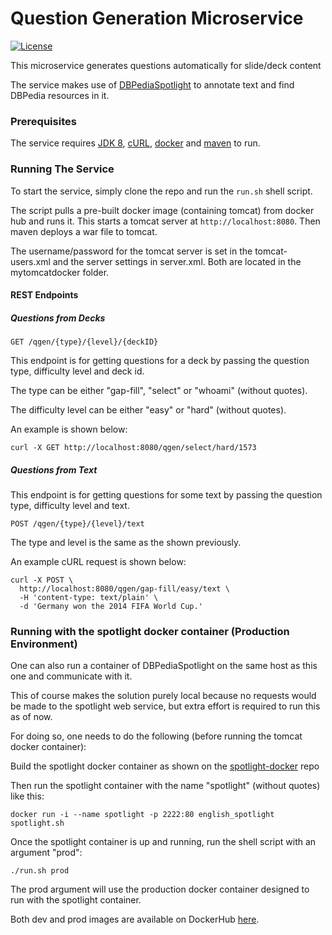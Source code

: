 # Question Generation Microservice #

[![License](https://img.shields.io/badge/License-MPL%202.0-green.svg)](https://github.com/slidewiki/notification-service/blob/master/LICENSE)

This microservice generates questions automatically for slide/deck content

The service makes use of [DBPediaSpotlight](https://github.com/dbpedia-spotlight/dbpedia-spotlight/) to annotate text and find DBPedia resources in it.

### Prerequisites

The service requires [JDK 8](http://openjdk.java.net/install/), [cURL](https://curl.haxx.se/download.html), [docker](https://docs.docker.com/engine/installation/) and [maven](https://maven.apache.org/download.cgi) to run. 

### Running The Service

To start the service, simply clone the repo and run the `run.sh` shell script.

The script pulls a pre-built docker image (containing tomcat) from docker hub and runs it.
This starts a tomcat server at ```http://localhost:8080```. Then maven deploys a war file to tomcat.

The username/password for the tomcat server is set in the tomcat-users.xml and the server settings in server.xml. Both are located in the mytomcatdocker folder.

#### REST Endpoints

##### Questions from Decks

```GET /qgen/{type}/{level}/{deckID}```

This endpoint is for getting questions for a deck by passing the question type, difficulty level and deck id.

The type can be either "gap-fill", "select" or "whoami" (without quotes).

The difficulty level can be either "easy" or "hard" (without quotes).

An example is shown below:

```
curl -X GET http://localhost:8080/qgen/select/hard/1573
```

##### Questions from Text

This endpoint is for getting questions for some text by passing the question type, difficulty level and text.

```POST /qgen/{type}/{level}/text```

The type and level is the same as the shown previously.

An example cURL request is shown below: 

```
curl -X POST \
  http://localhost:8080/qgen/gap-fill/easy/text \
  -H 'content-type: text/plain' \
  -d 'Germany won the 2014 FIFA World Cup.'
```

### Running with the spotlight docker container (Production Environment)

One can also run a container of DBPediaSpotlight on the same host as this one and communicate with it.

This of course makes the solution purely local because no requests would be made to the spotlight web service, but extra effort is required to run this as of now.  

For doing so, one needs to do the following (before running the tomcat docker container):

Build the spotlight docker container as shown on the [spotlight-docker](https://github.com/dbpedia-spotlight/spotlight-docker/tree/master/v0.7.1/english) repo

Then run the spotlight container with the name "spotlight" (without quotes) like this:
```
docker run -i --name spotlight -p 2222:80 english_spotlight spotlight.sh
```

Once the spotlight container is up and running, run the shell script with an argument "prod":

```./run.sh prod```

The prod argument will use the production docker container designed to run with the spotlight container.

Both dev and prod images are available on DockerHub [here](https://hub.docker.com/r/andyfaizan/).
